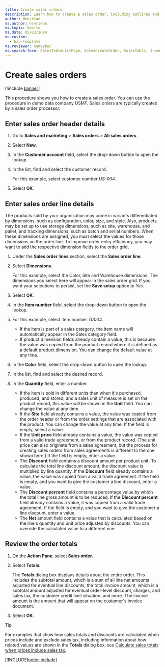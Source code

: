 ```yaml
---
title: Create sales orders
description: Learn how to create a sales order, including outlines and step-by-step processes for entering sales order header details and entering sales order line details.
author: Henrikan
ms.author: henrikan
ms.topic: how-to
ms.date: 05/03/2024
ms.custom: 
  - bap-template
ms.reviewer: kamaybac
ms.search.form: SalesTableListPage, SalesCreateOrder, SalesTable, InventDimParmFixed, InventProductDimensionLookup, SalesTotals, SalesTableDelete, SalesTableListPagePreviewPage, SalesUpdateRemain
---
```


# Create sales orders

[!include [banner](../../includes/banner.md)]

This procedure shows you how to create a sales order. You can use the procedure in demo data company USMF. Sales orders are typically created by a sales order processor.

## Enter sales order header details

1. Go to **Sales and marketing** \> **Sales orders** \> **All sales orders**.
2. Select **New**.
3. In the **Customer account** field, select the drop-down button to open the lookup.
4. In the list, find and select the customer record.

    For this example, select customer number *US-004*.

5. Select **OK**.

## Enter sales order line details

The products sold by your organization may come in variants differentiated by dimensions, such as configuration, color, size, and style. Also, products may be set up to use storage dimensions, such as site, warehouse, and pallet, and tracking dimensions, such as batch and serial numbers. When these dimensions are assigned, you must select the values for those dimensions on the order line. To improve order entry efficiency, you may want to add the respective dimension fields to the order grid.

1. Under the **Sales order lines** section, select the **Sales order line**.
2. Select **Dimensions**.

    For this example, select the Color, Site and Warehouse dimensions. The dimensions you select here will appear in the sales order grid. If you want your selections to persist, set the **Save setup** option to *Yes*.

3. Select **OK**.
4. In the **Item number** field, select the drop-down button to open the lookup.
5. For this example, select item number *T0004*.

    - If the item is part of a sales category, the item name will automatically appear in the Sales category field.
    - If product dimension fields already contain a value, this is because the value was copied from the product record where it is defined as a default product dimension. You can change the default value at any time.

6. In the **Color** field, select the drop-down button to open the lookup.
7. In the list, find and select the desired record.
8. In the **Quantity** field, enter a number.

    - If the item is sold in different units than when it's purchased, produced, and stored, and a sales unit of measure is set on the product record, this value will be shown in the **Unit** field. You can change the value at any time.
    - If the **Site** field already contains a value, the value was copied from the order header or from the order settings that are associated with the product. You can change the value at any time. If the field is empty, select a value.
    - If the **Unit price** field already contains a value, the value was copied from a valid trade agreement, or from the product record. (The unit price can also originate from a sales agreement, but the process for creating sales orders from sales agreements is different to the one shown here.) If the field is empty, enter a value.
    - The **Discount** field contains a discount amount per product unit. To calculate the total line discount amount, the discount value is multiplied by line quantity. If the **Discount** field already contains a value, the value was copied from a valid trade agreement. If the field is empty, and you want to give the customer a line discount, enter a value.
    - The **Discount percent** field contains a percentage value by which the total line gross amount is to be reduced. If the **Discount percent** field already contains a value, it was copied from a valid trade agreement. If the field is empty, and you want to give the customer a line discount, enter a value.
    - The **Net** amount field contains a value that is calculated based on the line's quantity and unit price adjusted by discounts. You can override the calculated value to a different one.

## Review the order totals

1. On the **Action Pane**, select **Sales order**.
2. Select **Totals**.

    The **Totals** dialog box displays details about the entire order. This includes the subtotal amount, which is a sum of all line net amounts adjusted for eventual line discounts, the total invoice amount, which is a subtotal amount adjusted for eventual order-level discount, charges, and sales tax, the customer credit limit situation, and more. The invoice amount is the amount that will appear on the customer's invoice document.

3. Select **OK**.

> [!TIP]
> For examples that show how sales totals and discounts are calculated when prices include and exclude sales tax, including information about how related values are shown in the **Totals** dialog box, see [Calculate sales totals when prices include sales tax](../sales-tax-calculation.md).

[!INCLUDE[footer-include](../../../includes/footer-banner.md)]
